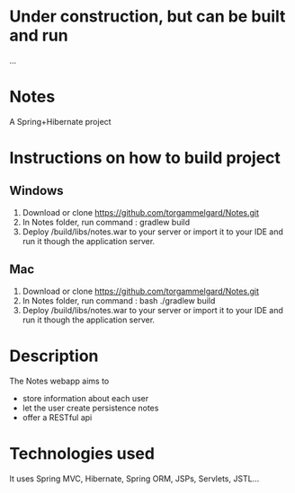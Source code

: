 # Under construction, but can be built and run
...

# Notes
A Spring+Hibernate project

# Instructions on how to build project
## Windows
1. Download or clone https://github.com/torgammelgard/Notes.git
2. In Notes folder, run command : gradlew build
3. Deploy /build/libs/notes.war to your server or import it to your IDE and run it though the application server.

## Mac
1. Download or clone https://github.com/torgammelgard/Notes.git
2. In Notes folder, run command : bash ./gradlew build
3. Deploy /build/libs/notes.war to your server or import it to your IDE and run it though the application server.

# Description
The Notes webapp aims to 
- store information about each user
- let the user create persistence notes
- offer a RESTful api

# Technologies used
It uses Spring MVC, Hibernate, Spring ORM, JSPs, Servlets, JSTL...
